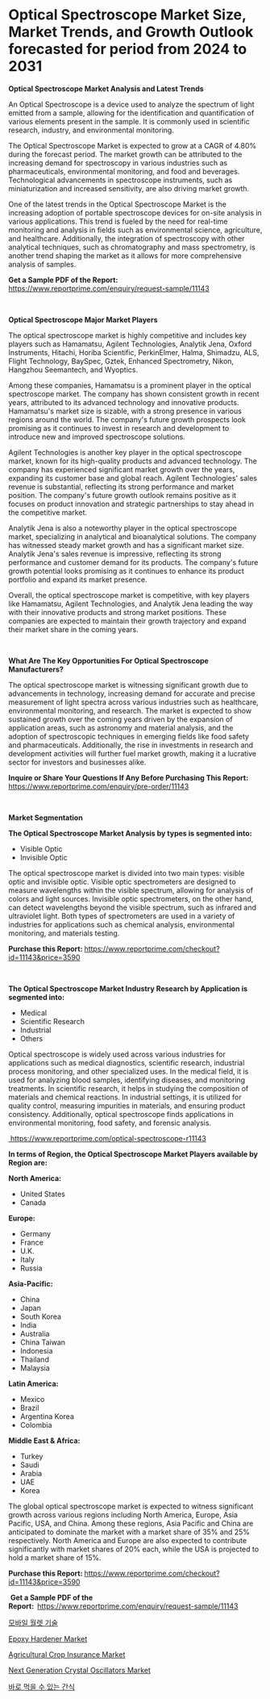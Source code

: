 <p><h1>Optical Spectroscope Market Size, Market Trends, and Growth Outlook forecasted for period from 2024 to 2031</h1></p><p><strong>Optical Spectroscope Market Analysis and Latest Trends</strong></p>
<p><p>An Optical Spectroscope is a device used to analyze the spectrum of light emitted from a sample, allowing for the identification and quantification of various elements present in the sample. It is commonly used in scientific research, industry, and environmental monitoring.</p><p>The Optical Spectroscope Market is expected to grow at a CAGR of 4.80% during the forecast period. The market growth can be attributed to the increasing demand for spectroscopy in various industries such as pharmaceuticals, environmental monitoring, and food and beverages. Technological advancements in spectroscope instruments, such as miniaturization and increased sensitivity, are also driving market growth.</p><p>One of the latest trends in the Optical Spectroscope Market is the increasing adoption of portable spectroscope devices for on-site analysis in various applications. This trend is fueled by the need for real-time monitoring and analysis in fields such as environmental science, agriculture, and healthcare. Additionally, the integration of spectroscopy with other analytical techniques, such as chromatography and mass spectrometry, is another trend shaping the market as it allows for more comprehensive analysis of samples.</p></p>
<p><strong>Get a Sample PDF of the Report:&nbsp;</strong> <a href="https://www.reportprime.com/enquiry/request-sample/11143">https://www.reportprime.com/enquiry/request-sample/11143</a></p>
<p>&nbsp;</p>
<p><strong>Optical Spectroscope Major Market Players</strong></p>
<p><p>The optical spectroscope market is highly competitive and includes key players such as Hamamatsu, Agilent Technologies, Analytik Jena, Oxford Instruments, Hitachi, Horiba Scientific, PerkinElmer, Halma, Shimadzu, ALS, Flight Technology, BaySpec, Gztek, Enhanced Spectrometry, Nikon, Hangzhou Seemantech, and Wyoptics. </p><p>Among these companies, Hamamatsu is a prominent player in the optical spectroscope market. The company has shown consistent growth in recent years, attributed to its advanced technology and innovative products. Hamamatsu's market size is sizable, with a strong presence in various regions around the world. The company's future growth prospects look promising as it continues to invest in research and development to introduce new and improved spectroscope solutions.</p><p>Agilent Technologies is another key player in the optical spectroscope market, known for its high-quality products and advanced technology. The company has experienced significant market growth over the years, expanding its customer base and global reach. Agilent Technologies' sales revenue is substantial, reflecting its strong performance and market position. The company's future growth outlook remains positive as it focuses on product innovation and strategic partnerships to stay ahead in the competitive market.</p><p>Analytik Jena is also a noteworthy player in the optical spectroscope market, specializing in analytical and bioanalytical solutions. The company has witnessed steady market growth and has a significant market size. Analytik Jena's sales revenue is impressive, reflecting its strong performance and customer demand for its products. The company's future growth potential looks promising as it continues to enhance its product portfolio and expand its market presence.</p><p>Overall, the optical spectroscope market is competitive, with key players like Hamamatsu, Agilent Technologies, and Analytik Jena leading the way with their innovative products and strong market positions. These companies are expected to maintain their growth trajectory and expand their market share in the coming years.</p></p>
<p>&nbsp;</p>
<p><strong>What Are The Key Opportunities For Optical Spectroscope Manufacturers?</strong></p>
<p><p>The optical spectroscope market is witnessing significant growth due to advancements in technology, increasing demand for accurate and precise measurement of light spectra across various industries such as healthcare, environmental monitoring, and research. The market is expected to show sustained growth over the coming years driven by the expansion of application areas, such as astronomy and material analysis, and the adoption of spectroscopic techniques in emerging fields like food safety and pharmaceuticals. Additionally, the rise in investments in research and development activities will further fuel market growth, making it a lucrative sector for investors and businesses alike.</p></p>
<p><strong>Inquire or Share Your Questions If Any Before Purchasing This Report:</strong> <a href="https://www.reportprime.com/enquiry/pre-order/11143">https://www.reportprime.com/enquiry/pre-order/11143</a></p>
<p>&nbsp;</p>
<p><strong>Market Segmentation</strong></p>
<p><strong>The Optical Spectroscope Market Analysis by types is segmented into:</strong></p>
<p><ul><li>Visible Optic</li><li>Invisible Optic</li></ul></p>
<p><p>The optical spectroscope market is divided into two main types: visible optic and invisible optic. Visible optic spectrometers are designed to measure wavelengths within the visible spectrum, allowing for analysis of colors and light sources. Invisible optic spectrometers, on the other hand, can detect wavelengths beyond the visible spectrum, such as infrared and ultraviolet light. Both types of spectrometers are used in a variety of industries for applications such as chemical analysis, environmental monitoring, and materials testing.</p></p>
<p><strong>Purchase this Report:&nbsp;</strong><a href="https://www.reportprime.com/checkout?id=11143&price=3590">https://www.reportprime.com/checkout?id=11143&price=3590</a></p>
<p>&nbsp;</p>
<p><strong>The Optical Spectroscope Market Industry Research by Application is segmented into:</strong></p>
<p><ul><li>Medical</li><li>Scientific Research</li><li>Industrial</li><li>Others</li></ul></p>
<p><p>Optical spectroscope is widely used across various industries for applications such as medical diagnostics, scientific research, industrial process monitoring, and other specialized uses. In the medical field, it is used for analyzing blood samples, identifying diseases, and monitoring treatments. In scientific research, it helps in studying the composition of materials and chemical reactions. In industrial settings, it is utilized for quality control, measuring impurities in materials, and ensuring product consistency. Additionally, optical spectroscope finds applications in environmental monitoring, food safety, and forensic analysis.</p></p>
<p><a href="https://www.reportprime.com/optical-spectroscope-r11143">&nbsp;https://www.reportprime.com/optical-spectroscope-r11143</a></p>
<p><strong>In terms of Region, the Optical Spectroscope Market Players available by Region are:</strong></p>
<p>
    <p> <strong> North America: </strong>
        <ul>
            <li>United States</li>
            <li>Canada</li>
        </ul>
        </p> 
    <p> <strong> Europe: </strong>
        <ul>
            <li>Germany</li>
            <li>France</li>
            <li>U.K.</li>
            <li>Italy</li>
            <li>Russia</li>
        </ul>
        </p> 
    <p> <strong> Asia-Pacific: </strong>
        <ul>
            <li>China</li>
            <li>Japan</li>
            <li>South Korea</li>
            <li>India</li>
            <li>Australia</li>
            <li>China Taiwan</li>
            <li>Indonesia</li>
            <li>Thailand</li>
            <li>Malaysia</li>
        </ul>
        </p> 
    <p> <strong> Latin America: </strong>
        <ul>
            <li>Mexico</li>
            <li>Brazil</li>
            <li>Argentina Korea</li>
            <li>Colombia</li>
        </ul>
        </p> 
    <p> <strong> Middle East & Africa: </strong>
        <ul>
            <li>Turkey</li>
            <li>Saudi</li>
            <li>Arabia</li>
            <li>UAE</li>
            <li>Korea</li>
        </ul>
    </p>
    </p>
<p><p>The global optical spectroscope market is expected to witness significant growth across various regions including North America, Europe, Asia Pacific, USA, and China. Among these regions, Asia Pacific and China are anticipated to dominate the market with a market share of 35% and 25% respectively. North America and Europe are also expected to contribute significantly with market shares of 20% each, while the USA is projected to hold a market share of 15%.</p></p>
<p><strong>Purchase this Report: </strong><a href="https://www.reportprime.com/checkout?id=11143&price=3590">https://www.reportprime.com/checkout?id=11143&price=3590</a></p>
<p>&nbsp;<strong>Get a Sample PDF of the Report:&nbsp;&nbsp;</strong><a href="https://www.reportprime.com/enquiry/request-sample/11143">https://www.reportprime.com/enquiry/request-sample/11143</a></p>
<p><strong></strong></p>
<p><p><a href="https://github.com/Maeennan456456/Market-Research-Report-List-1/blob/main/541455823921.md">모바일 월렛 기술</a></p><p><a href="https://issuu.com/reportprime-2/docs/epoxy-hardener-market-size-2030.pptx">Epoxy Hardener Market</a></p><p><a href="https://github.com/wusalecollins540tpqoz/Market-Research-Report-List-2/blob/main/agricultural-crop-insurance-market.md">Agricultural Crop Insurance Market</a></p><p><a href="https://github.com/pjcfca/Market-Research-Report-List-2/blob/main/next-generation-crystal-oscillators-market.md">Next Generation Crystal Oscillators Market</a></p><p><a href="https://github.com/royErdmtyan906778/Market-Research-Report-List-1/blob/main/121465623922.md">바로 먹을 수 있는 간식</a></p></p>